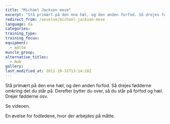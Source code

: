 ```yaml
---
title: "Michael Jackson move"
excerpt: "Stå primært på den ene hæl, og den anden forfod. Så drejes fødderne omkring det du står på. Derefter bytter du over, så du står på forfod og hæl. Drejer fødderne osv."
redirect_from: /oevelse/michael-jackson-move
language: da
categories:
training_type: 
training_focus: 
equipment:
  - måtte
muscle_group:
alternative_titles:
  - Reb
gallery:
last_modified_at: 2011-10-31T13:14:28Z
---
```


 Stå primært på den ene hæl, og den anden forfod. Så drejes fødderne omkring det du står på. Derefter bytter du over, så du står på forfod og hæl. Drejer fødderne osv.

Se videoen.

En øvelse for fodledene, hvor der arbejdes på måtte.
